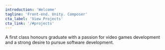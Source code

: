 ```yaml
---
introduction: 'Welcome'
tagline: 'Front-end. Unity. Composer'
cta_label: 'View Projects'
cta_link: '/#projects'
---
```


A first class honours graduate with a passion for video games development and a strong desire to pursue software development.
